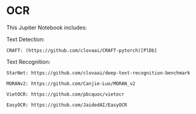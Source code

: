 # OCR

This Jupiter Notebook includes:

  Text Detection:
  
    CRAFT: (https://github.com/clovaai/CRAFT-pytorch)[PlDb]
    
  Text Recognition:
  
    StarNet: https://github.com/clovaai/deep-text-recognition-benchmark
    
    MORANv2: https://github.com/Canjie-Luo/MORAN_v2
    
    VietOCR: https://github.com/pbcquoc/vietocr
    
    EasyOCR: https://github.com/JaidedAI/EasyOCR
    
